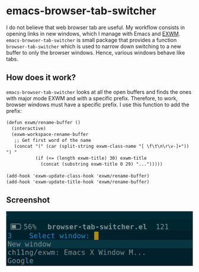 # emacs-browser-tab-switcher

I do not believe that web browser tab are useful. My workflow consists in
opening links in new windows, which I manage with Emacs and
[EXWM](https://github.com/ch11ng/exwm). `emacs-browser-tab-switcher` is small
package that provides a function `browser-tab-switcher` which is used to narrow
down switching to a new buffer to only the browser windows. Hence, various
windows behave like tabs.

## How does it work?

`emacs-browser-tab-switcher` looks at all the open buffers and finds the ones
with major mode EXWM and with a specific prefix. Therefore, to work, browser
windows must have a specific prefix. I use this function to add the prefix:
``` emacs-lisp
(defun exwm/rename-buffer ()
  (interactive)
  (exwm-workspace-rename-buffer
   ;; Get first word of the name
   (concat "(" (car (split-string exwm-class-name "[ \f\t\n\r\v-]+")) ") "
           (if (<= (length exwm-title) 30) exwm-title
             (concat (substring exwm-title 0 29) "...")))))

(add-hook 'exwm-update-class-hook 'exwm/rename-buffer)
(add-hook 'exwm-update-title-hook 'exwm/rename-buffer)
```


## Screenshot

![screenshot](screenshot.png)
